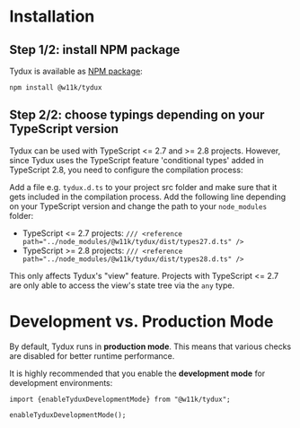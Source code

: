# Installation

## Step 1/2: install NPM package

Tydux is available as [NPM package](https://www.npmjs.com/package/@w11k/tydux):

```
npm install @w11k/tydux
```

## Step 2/2: choose typings depending on your TypeScript version

Tydux can be used with TypeScript <= 2.7 and >= 2.8 projects. However, since Tydux uses the TypeScript feature 'conditional types' added in TypeScript 2.8, you need to configure the compilation process:

Add a file e.g. `tydux.d.ts` to your project src folder and make sure that it gets included in the compilation process. Add the following line depending on your TypeScript version and change the path to your `node_modules` folder:

- TypeScript <= 2.7 projects: `/// <reference path="../node_modules/@w11k/tydux/dist/types27.d.ts" />`
- TypeScript >= 2.8 projects: `/// <reference path="../node_modules/@w11k/tydux/dist/types28.d.ts" />`

This only affects Tydux's "view" feature. Projects with TypeScript <= 2.7 are only able to access the view's state tree via the `any` type. 


# Development vs. Production Mode

By default, Tydux runs in **production mode**. This means that various checks are disabled for better runtime performance.

It is highly recommended that you enable the **development mode** for development environments:

```
import {enableTyduxDevelopmentMode} from "@w11k/tydux";

enableTyduxDevelopmentMode();
```
